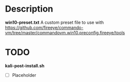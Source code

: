 # Description
**win10-preset.txt**
A custom preset file to use with https://github.com/fireeye/commando-vm/tree/master/commandovm.win10.preconfig.fireeye/tools

# TODO 
**kali-post-install.sh**
- [ ] Placeholder


